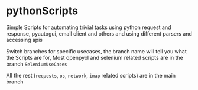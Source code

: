# pythonScripts
Simple Scripts for automating trivial tasks using python request and response, pyautogui, email client and others and using different parsers and accessing apis

Switch branches for specific usecases, the branch name will tell you what the Scripts are for, Most openpyxl and selenium related scripts are in the branch `SeleniumUseCases`

All the rest (`requests`, `os`, `network`, `imap` related scripts) are in the main branch


